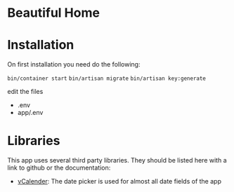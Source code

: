 Beautiful Home
==============

# Installation

On first installation you need do the following:

`bin/container start`
`bin/artisan migrate`
`bin/artisan key:generate`

edit the files

* .env
* app/.env


# Libraries

This app uses several third party libraries. They should be listed here with a link to github or the
documentation:

* [vCalender](https://vcalendar.io/): The date picker is used for almost all date fields of the app